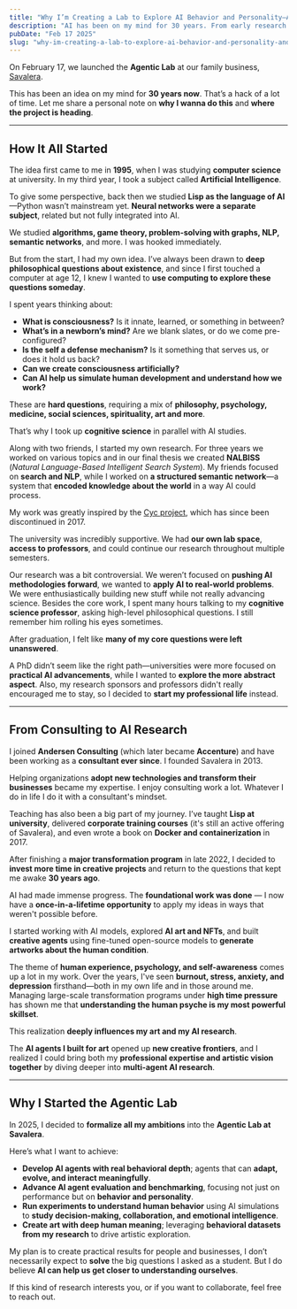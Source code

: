 ```yaml
---
title: "Why I’m Creating a Lab to Explore AI Behavior and Personality—And Where It’s Headed"
description: "AI has been on my mind for 30 years. From early research to consulting to AI art, I’m finally building the Savalera Agentic Lab to explore AI behavior, personality, and collaboration."
pubDate: "Feb 17 2025"
slug: "why-im-creating-a-lab-to-explore-ai-behavior-and-personality-and-where-its-headed"
---
```


On February 17, we launched the **Agentic Lab** at our family business, [Savalera](https://savalera.com).

This has been an idea on my mind for **30 years now**. That’s a hack of a lot of time. Let me share a personal note on **why I wanna do this** and **where the project is heading**.

---

## **How It All Started**

The idea first came to me in **1995**, when I was studying **computer science** at university. In my third year, I took a subject called **Artificial Intelligence**.

To give some perspective, back then we studied **Lisp as the language of AI**—Python wasn’t mainstream yet. **Neural networks were a separate subject**, related but not fully integrated into AI.

We studied **algorithms, game theory, problem-solving with graphs, NLP, semantic networks**, and more. I was hooked immediately.

But from the start, I had my own idea. I’ve always been drawn to **deep philosophical questions about existence**, and since I first touched a computer at age 12, I knew I wanted to **use computing to explore these questions someday**.

I spent years thinking about:

- **What is consciousness?** Is it innate, learned, or something in between?
- **What’s in a newborn’s mind?** Are we blank slates, or do we come pre-configured?
- **Is the self a defense mechanism?** Is it something that serves us, or does it hold us back?
- **Can we create consciousness artificially?**
- **Can AI help us simulate human development and understand how we work?**

These are **hard questions**, requiring a mix of **philosophy, psychology, medicine, social sciences, spirituality, art and more**.

That’s why I took up **cognitive science** in parallel with AI studies.

Along with two friends, I started my own research. For three years we worked on various topics and in our final thesis we created **NALBISS** (_Natural Language-Based Intelligent Search System_). My friends focused on **search and NLP**, while I worked on **a structured semantic network**—a system that **encoded knowledge about the world** in a way AI could process.

My work was greatly inspired by the [Cyc project](https://en.wikipedia.org/wiki/Cyc), which has since been discontinued in 2017.

The university was incredibly supportive. We had **our own lab space**, **access to professors**, and could continue our research throughout multiple semesters.

Our research was a bit controversial. We weren’t focused on **pushing AI methodologies forward**, we wanted to **apply AI to real-world problems**. We were enthusiastically building new stuff while not really advancing science. Besides the core work, I spent many hours talking to my **cognitive science professor**, asking high-level philosophical questions. I still remember him rolling his eyes sometimes.

After graduation, I felt like **many of my core questions were left unanswered**.

A PhD didn’t seem like the right path—universities were more focused on **practical AI advancements**, while I wanted to **explore the more abstract aspect**. Also, my research sponsors and professors didn't really encouraged me to stay, so I decided to **start my professional life** instead.

---

## **From Consulting to AI Research**

I joined **Andersen Consulting** (which later became **Accenture**) and have been working as a **consultant ever since**. I founded Savalera in 2013.

Helping organizations **adopt new technologies and transform their businesses** became my expertise. I enjoy consulting work a lot. Whatever I do in life I do it with a consultant's mindset.

Teaching has also been a big part of my journey. I’ve taught **Lisp at university**, delivered **corporate training courses** (it's still an active offering of Savalera), and even wrote a book on **Docker and containerization** in 2017.

After finishing a **major transformation program** in late 2022, I decided to **invest more time in creative projects** and return to the questions that kept me awake **30 years ago**.

AI had made immense progress. The **foundational work was done** — I now have a **once-in-a-lifetime opportunity** to apply my ideas in ways that weren't possible before.

I started working with AI models, explored **AI art and NFTs**, and built **creative agents** using fine-tuned open-source models to **generate artworks about the human condition**.

The theme of **human experience, psychology, and self-awareness** comes up a lot in my work. Over the years, I've seen **burnout, stress, anxiety, and depression** firsthand—both in my own life and in those around me. Managing large-scale transformation programs under **high time pressure** has shown me that **understanding the human psyche is my most powerful skillset**.

This realization **deeply influences my art and my AI research**.

The **AI agents I built for art** opened up **new creative frontiers**, and I realized I could bring both my **professional expertise and artistic vision together** by diving deeper into **multi-agent AI research**.

---

## **Why I Started the Agentic Lab**

In 2025, I decided to **formalize all my ambitions** into the **Agentic Lab at Savalera**.

Here’s what I want to achieve:

- **Develop AI agents with real behavioral depth**; agents that can **adapt, evolve, and interact meaningfully**.
- **Advance AI agent evaluation and benchmarking**, focusing not just on performance but on **behavior and personality**.
- **Run experiments to understand human behavior** using AI simulations to **study decision-making, collaboration, and emotional intelligence**.
- **Create art with deep human meaning**; leveraging **behavioral datasets from my research** to drive artistic exploration.

My plan is to create practical results for people and businesses, I don’t necessarily expect to **solve** the big questions I asked as a student. But I do believe **AI can help us get closer to understanding ourselves**.

If this kind of research interests you, or if you want to collaborate, feel free to reach out.

